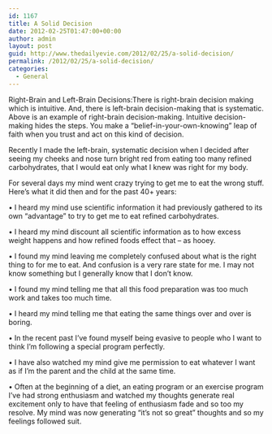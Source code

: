 ```yaml
---
id: 1167
title: A Solid Decision
date: 2012-02-25T01:47:00+00:00
author: admin
layout: post
guid: http://www.thedailyevie.com/2012/02/25/a-solid-decision/
permalink: /2012/02/25/a-solid-decision/
categories:
  - General
---
```

Right-Brain and Left-Brain Decisions:There is right-brain decision making which is intuitive. And, there is left-brain decision-making that is systematic. Above is an example of right-brain decision-making. Intuitive decision-making hides the steps. You make a &#8220;belief-in-your-own-knowing&#8221; leap of faith when you trust and act on this kind of decision.

Recently I made the left-brain, systematic decision when I decided after seeing my cheeks and nose turn bright red from eating too many refined carbohydrates, that I would eat only what I knew was right for my body.

For several days my mind went crazy trying to get me to eat the wrong stuff. Here&#8217;s what it did then and for the past 40+ years:

• I heard my mind use scientific information it had previously gathered to its own &#8220;advantage&#8221; to try to get me to eat refined carbohydrates.

• I heard my mind discount all scientific information as to how excess weight happens and how refined foods effect that &#8211; as hooey.

• I found my mind leaving me completely confused about what is the right thing to for me to eat. And confusion is a very rare state for me. I may not know something but I generally know that I don&#8217;t know.

• I found my mind telling me that all this food preparation was too much work and takes too much time.

• I heard my mind telling me that eating the same things over and over is boring.

• In the recent past I&#8217;ve found myself being evasive to people who I want to think I&#8217;m following a special program perfectly.

• I have also watched my mind give me permission to eat whatever I want as if I&#8217;m the parent and the child at the same time.

• Often at the beginning of a diet, an eating program or an exercise program I&#8217;ve had strong enthusiasm and watched my thoughts generate real excitement only to have that feeling of enthusiasm fade and so too my resolve. My mind was now generating &#8220;it&#8217;s not so great&#8221; thoughts and so my feelings followed suit.